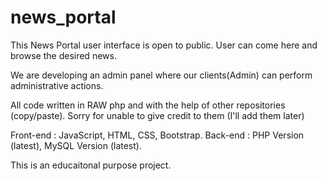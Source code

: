 # news_portal
This News Portal user interface is open to public. User can come here and browse the desired news.

We are developing an admin panel where our clients(Admin) can perform administrative actions.

All code written in RAW php and with the help of other repositories (copy/paste). Sorry for unable to give credit to them (I'll add them later)

Front-end 	: JavaScript,  HTML, CSS, Bootstrap.
Back-end 	: PHP Version (latest), MySQL Version (latest).

This is an educaitonal purpose project. 
